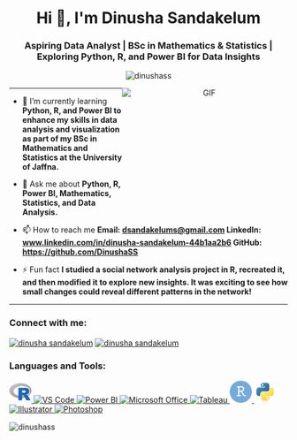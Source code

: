 <h1 align="center">Hi 👋, I'm Dinusha Sandakelum</h1>
<h3 align="center">Aspiring Data Analyst | BSc in Mathematics & Statistics | Exploring Python, R, and Power BI for Data Insights</h3>

<p align="center"> <img src="https://komarev.com/ghpvc/?username=dinushass&label=Profile%20views&color=0e75b6&style=flat" alt="dinushass" /> </p>

<a target="_blank" align="center">
  <img align="right" top="500" height="200" width="300" alt="GIF" src="https://media.giphy.com/media/SWoSkN6DxTszqIKEqv/giphy.gif">
</a>

---

- 🌱 I’m currently learning **Python, R, and Power BI to enhance my skills in data analysis and visualization as part of my BSc in Mathematics and Statistics at the University of Jaffna.**

- 💬 Ask me about **Python, R, Power BI, Mathematics, Statistics, and Data Analysis.**

- 📫 How to reach me **Email: dsandakelums@gmail.com LinkedIn: www.linkedin.com/in/dinusha-sandakelum-44b1aa2b6 GitHub: https://github.com/DinushaSS**

- ⚡ Fun fact **I studied a social network analysis project in R, recreated it, and then modified it to explore new insights. It was exciting to see how small changes could reveal different patterns in the network!**

---

<h3 align="left">Connect with me:</h3>
<p align="left">
<a href="https://www.linkedin.com/in/dinusha-sandakelum-44b1aa2b6" target="blank"><img align="center" src="https://raw.githubusercontent.com/rahuldkjain/github-profile-readme-generator/master/src/images/icons/Social/linked-in-alt.svg" alt="dinusha sandakelum" height="30" width="40" /></a>
<a href="https://web.facebook.com/profile.php?id=100009359934145" target="blank"><img align="center" src="https://raw.githubusercontent.com/rahuldkjain/github-profile-readme-generator/master/src/images/icons/Social/facebook.svg" alt="dinusha sandakelum" height="30" width="40" /></a>
</p>

<h3 align="left">Languages and Tools:</h3>
<p align="left"> 
  <a href="https://www.r-project.org/" target="_blank" rel="noreferrer"> 
    <img src="https://raw.githubusercontent.com/devicons/devicon/master/icons/r/r-original.svg" alt="R" width="40" height="40"/> 
  </a> 
  <a href="https://code.visualstudio.com/" target="_blank" rel="noreferrer"> 
    <img src="https://github.com/Scar1109/skill-icons/blob/main/icons/VSCode-Light.svg" alt="VS Code" width="40" height="40"/> 
  </a>  
  <a href="https://powerbi.microsoft.com/" target="_blank" rel="noreferrer"> 
    <img src="https://github.com/marclelijveld/Power-BI-Icons/blob/main/SVG/Power-BI.svg" alt="Power BI" width="40" height="40"/> 
  </a> 
  <a href="https://www.microsoft.com/microsoft-365" target="_blank" rel="noreferrer"> 
    <img src="https://cdn.jsdelivr.net/npm/simple-icons@v3/icons/microsoftoffice.svg" alt="Microsoft Office" width="40" height="40"/> 
  </a> 
  </a> 
  <a href="https://www.tableau.com/" target="_blank" rel="noreferrer"> 
    <img src="https://img.shields.io/badge/Tableau-E97627?style=for-the-badge&logo=tableau&logoColor=white" alt="Tableau" width="120" height="40"/> 
  </a> 
  <a href="https://www.rstudio.com/" target="_blank" rel="noreferrer"> 
    <img src="https://raw.githubusercontent.com/devicons/devicon/master/icons/rstudio/rstudio-original.svg" alt="RStudio" width="40" height="40"/> 
  </a> 
  <a href="https://www.python.org" target="_blank" rel="noreferrer"> 
    <img src="https://raw.githubusercontent.com/devicons/devicon/master/icons/python/python-original.svg" alt="Python" width="40" height="40"/> 
  </a> 
  <a href="https://www.adobe.com/in/products/illustrator.html" target="_blank" rel="noreferrer"> 
    <img src="https://www.vectorlogo.zone/logos/adobe_illustrator/adobe_illustrator-icon.svg" alt="Illustrator" width="40" height="40"/> 
  </a> 
  <a href="https://www.photoshop.com/en" target="_blank" rel="noreferrer"> 
    <img src="https://github.com/Scar1109/skill-icons/blob/main/icons/Photoshop.svg" alt="Photoshop" width="40" height="40"/> 
  </a> 
</p>


<p><img align="center" src="https://github-readme-stats.vercel.app/api/top-langs?username=dinushass&show_icons=true&locale=en&layout=compact" alt="dinushass" /></p>
